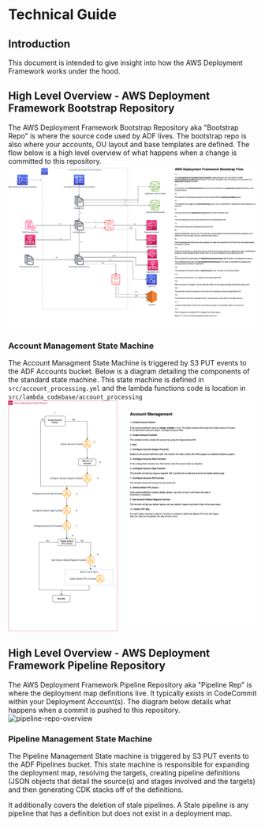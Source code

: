 # Technical Guide
## Introduction
This document is intended to give insight into how the AWS Deployment Framework works under the hood. 

## High Level Overview - AWS Deployment Framework Bootstrap Repository
The AWS Deployment Framework Bootstrap Repository aka "Bootstrap Repo" is where the source code used by ADF lives. The bootstrap repo is also where your accounts, OU layout and base templates are defined. 
The flow below is a high level overview of what happens when a change is committed to this repository. 
![bootstrap-repo-overview](./images/TechnicalGuide-BootstrapRepo.png)

### Account Management State Machine 
The Account Managment State Machine is triggered by S3 PUT events to the ADF Accounts bucket. 
Below is a diagram detailing the components of the standard state machine. This state machine is defined in ```src/account_processing.yml``` and the lambda functions code is location in ```src/lambda_codebase/account_processing```
![account-management-state-machine](./images/TechnicalGuide-AccountManagementStateMachine.png)


## High Level Overview - AWS Deployment Framework Pipeline Repository
The AWS Deployment Framework Pipeline Repository aka "Pipeline Rep" is where the deployment map definitions live. It typically exists in CodeCommit within your Deployment Account(s). 
The diagram below details what happens when a commit is pushed to this repository. 
![pipeline-repo-overview](./images/TechnicalGuide-PipelineRepo.png)

### Pipeline Management State Machine
The Pipeline Management State machine is triggered by S3 PUT events to the ADF Pipelines bucket. This state machine is responsible for expanding the deployment map, resolving the targets, creating pipeline definitions (JSON objects that detail the source(s) and stages involved and the targets) and then generating CDK stacks off of the definitions. 

It additionally covers the deletion of stale pipelines. A Stale pipeline is any pipeline that has a definition but does not exist in a deployment map. 